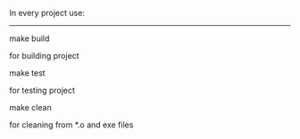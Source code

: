 In every project use:
<hr>

make build

for building project

make test

for testing project

make clean

for cleaning from *.o and exe files
